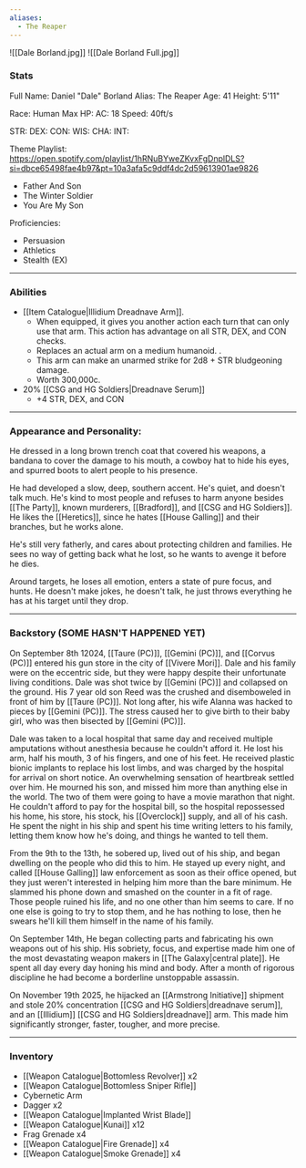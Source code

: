 ```yaml
---
aliases:
  - The Reaper
---
```

![[Dale Borland.jpg]]
![[Dale Borland Full.jpg]]

### Stats
Full Name: Daniel "Dale" Borland
Alias: The Reaper
Age: 41
Height: 5'11"

Race: Human
Max HP: 
AC: 18
Speed: 40ft/s

STR: 
DEX: 
CON: 
WIS: 
CHA: 
INT: 

Theme Playlist: https://open.spotify.com/playlist/1hRNuBYweZKvxFgDnplDLS?si=dbce65498fae4b97&pt=10a3afa5c9ddf4dc2d59613901ae9826
- Father And Son
- The Winter Soldier
- You Are My Son


Proficiencies:
- Persuasion
- Athletics
- Stealth (EX)



---
### Abilities
- [[Item Catalogue|Illidium Dreadnave Arm]]. 
	- When equipped, it gives you another action each turn that can only use that arm. This action has advantage on all STR, DEX, and CON checks.
	- Replaces an actual arm on a medium humanoid. . 
	- This arm can make an unarmed strike for 2d8 + STR bludgeoning damage. 
	- Worth 300,000c.
- 20% [[CSG and HG Soldiers|Dreadnave Serum]]
	- +4 STR, DEX, and CON



---
### Appearance and Personality:
He dressed in a long brown trench coat that covered his weapons, a bandana to cover the damage to his mouth, a cowboy hat to hide his eyes, and spurred boots to alert people to his presence. 

He had developed a slow, deep, southern accent. He's quiet, and doesn't talk much. He's kind to most people and refuses to harm anyone besides [[The Party]], known murderers, [[Bradford]], and [[CSG and HG Soldiers]]. He likes the [[Heretics]], since he hates [[House Galling]] and their branches, but he works alone.

He's still very fatherly, and cares about protecting children and families. He sees no way of getting back what he lost, so he wants to avenge it before he dies. 

Around targets, he loses all emotion, enters a state of pure focus, and hunts. He doesn't make jokes, he doesn't talk, he just throws everything he has at his target until they drop. 



---
### Backstory (SOME HASN'T HAPPENED YET)
On September 8th 12024, [[Taure (PC)]], [[Gemini (PC)]], and [[Corvus (PC)]] entered his gun store in the city of [[Vivere Mori]]. Dale and his family were on the eccentric side, but they were happy despite their unfortunate living conditions. Dale was shot twice by [[Gemini (PC)]] and collapsed on the ground. His 7 year old son Reed was the crushed and disemboweled in front of him by [[Taure (PC)]]. Not long after, his wife Alanna was hacked to pieces by [[Gemini (PC)]]. The stress caused her to give birth to their baby girl, who was then bisected by [[Gemini (PC)]]. 

Dale was taken to a local hospital that same day and received multiple amputations without anesthesia because he couldn't afford it. He lost his arm, half his mouth, 3 of his fingers, and one of his feet. He received plastic bionic implants to replace his lost limbs, and was charged by the hospital for arrival on short notice. An overwhelming sensation of heartbreak settled over him. He mourned his son, and missed him more than anything else in the world. The two of them were going to have a movie marathon that night. He couldn't afford to pay for the hospital bill, so the hospital repossessed his home, his store, his stock, his [[Overclock]] supply, and all of his cash. He spent the night in his ship and spent his time writing letters to his family, letting them know how he's doing, and things he wanted to tell them. 

From the 9th to the 13th, he sobered up, lived out of his ship, and began dwelling on the people who did this to him. He stayed up every night, and called [[House Galling]] law enforcement as soon as their office opened, but they just weren't interested in helping him more than the bare minimum. He slammed his phone down and smashed on the counter in a fit of rage. Those people ruined his life, and no one other than him seems to care. If no one else is going to try to stop them, and he has nothing to lose, then he swears he'll kill them himself in the name of his family. 

On September 14th, He began collecting parts and fabricating his own weapons out of his ship. His sobriety, focus, and expertise made him one of the most devastating weapon makers in [[The Galaxy|central plate]]. He spent all day every day honing his mind and body. After a month of rigorous discipline he had become a borderline unstoppable assassin. 

On November 19th 2025, he hijacked an [[Armstrong Initiative]] shipment and stole 20% concentration [[CSG and HG Soldiers|dreadnave serum]], and an [[Illidium]] [[CSG and HG Soldiers|dreadnave]] arm. This made him significantly stronger, faster, tougher, and more precise. 



---
### Inventory
- [[Weapon Catalogue|Bottomless Revolver]] x2
- [[Weapon Catalogue|Bottomless Sniper Rifle]]
- Cybernetic Arm
- Dagger x2
- [[Weapon Catalogue|Implanted Wrist Blade]]
- [[Weapon Catalogue|Kunai]] x12
- Frag Grenade x4
- [[Weapon Catalogue|Fire Grenade]] x4
- [[Weapon Catalogue|Smoke Grenade]] x4